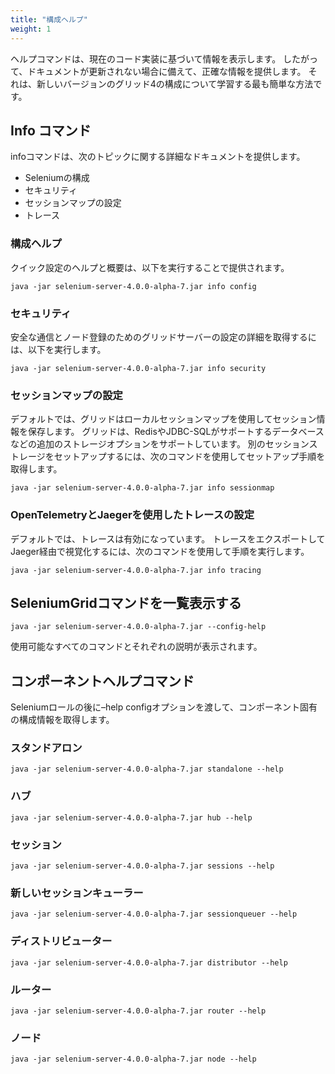 ```yaml
---
title: "構成ヘルプ"
weight: 1
---
```


ヘルプコマンドは、現在のコード実装に基づいて情報を表示します。
したがって、ドキュメントが更新されない場合に備えて、正確な情報を提供します。
それは、新しいバージョンのグリッド4の構成について学習する最も簡単な方法です。

## Info コマンド

infoコマンドは、次のトピックに関する詳細なドキュメントを提供します。

* Seleniumの構成
* セキュリティ
* セッションマップの設定
* トレース

### 構成ヘルプ

クイック設定のヘルプと概要は、以下を実行することで提供されます。

```shell
java -jar selenium-server-4.0.0-alpha-7.jar info config
```

### セキュリティ

安全な通信とノード登録のためのグリッドサーバーの設定の詳細を取得するには、以下を実行します。

```shell
java -jar selenium-server-4.0.0-alpha-7.jar info security
```

### セッションマップの設定

デフォルトでは、グリッドはローカルセッションマップを使用してセッション情報を保存します。
グリッドは、RedisやJDBC-SQLがサポートするデータベースなどの追加のストレージオプションをサポートしています。
別のセッションストレージをセットアップするには、次のコマンドを使用してセットアップ手順を取得します。

```shell
java -jar selenium-server-4.0.0-alpha-7.jar info sessionmap
```

### OpenTelemetryとJaegerを使用したトレースの設定

デフォルトでは、トレースは有効になっています。
トレースをエクスポートしてJaeger経由で視覚化するには、次のコマンドを使用して手順を実行します。

```shell
java -jar selenium-server-4.0.0-alpha-7.jar info tracing
```

## SeleniumGridコマンドを一覧表示する  
 
```shell
java -jar selenium-server-4.0.0-alpha-7.jar --config-help
```

使用可能なすべてのコマンドとそれぞれの説明が表示されます。

## コンポーネントヘルプコマンド

Seleniumロールの後に–help configオプションを渡して、コンポーネント固有の構成情報を取得します。

### スタンドアロン 

```shell
java -jar selenium-server-4.0.0-alpha-7.jar standalone --help
```
### ハブ 

```shell
java -jar selenium-server-4.0.0-alpha-7.jar hub --help
```

### セッション 

```shell
java -jar selenium-server-4.0.0-alpha-7.jar sessions --help
```

### 新しいセッションキューラー

```shell
java -jar selenium-server-4.0.0-alpha-7.jar sessionqueuer --help
```

### ディストリビューター 

```shell
java -jar selenium-server-4.0.0-alpha-7.jar distributor --help
```

### ルーター 

```shell
java -jar selenium-server-4.0.0-alpha-7.jar router --help
```

### ノード 

```shell
java -jar selenium-server-4.0.0-alpha-7.jar node --help
```